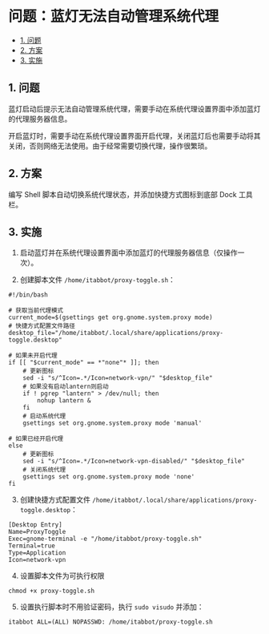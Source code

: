 # 问题：蓝灯无法自动管理系统代理<!-- omit in toc -->

- [1. 问题](#1-问题)
- [2. 方案](#2-方案)
- [3. 实施](#3-实施)

## 1. 问题

蓝灯启动后提示无法自动管理系统代理，需要手动在系统代理设置界面中添加蓝灯的代理服务器信息。

开启蓝灯时，需要手动在系统代理设置界面开启代理，关闭蓝灯后也需要手动将其关闭，否则网络无法使用。由于经常需要切换代理，操作很繁琐。

## 2. 方案

编写 Shell 脚本自动切换系统代理状态，并添加快捷方式图标到底部 Dock 工具栏。

## 3. 实施

1. 启动蓝灯并在系统代理设置界面中添加蓝灯的代理服务器信息（仅操作一次）。

2. 创建脚本文件 `/home/itabbot/proxy-toggle.sh`：

```shell
#!/bin/bash

# 获取当前代理模式
current_mode=$(gsettings get org.gnome.system.proxy mode)
# 快捷方式配置文件路径
desktop_file="/home/itabbot/.local/share/applications/proxy-toggle.desktop"

# 如果未开启代理
if [[ "$current_mode" == *"none"* ]]; then
    # 更新图标
    sed -i "s/^Icon=.*/Icon=network-vpn/" "$desktop_file"
    # 如果没有启动lantern则启动
    if ! pgrep "lantern" > /dev/null; then
        nohup lantern &
    fi
    # 启动系统代理
    gsettings set org.gnome.system.proxy mode 'manual'

# 如果已经开启代理
else
    # 更新图标
    sed -i "s/^Icon=.*/Icon=network-vpn-disabled/" "$desktop_file"
    # 关闭系统代理
    gsettings set org.gnome.system.proxy mode 'none'
fi
```

3. 创建快捷方式配置文件 `/home/itabbot/.local/share/applications/proxy-toggle.desktop`：

```
[Desktop Entry]
Name=ProxyToggle
Exec=gnome-terminal -e "/home/itabbot/proxy-toggle.sh"
Terminal=true
Type=Application
Icon=network-vpn
```

4. 设置脚本文件为可执行权限

```shell
chmod +x proxy-toggle.sh
```

5. 设置执行脚本时不用验证密码，执行 `sudo visudo` 并添加：

```
itabbot ALL=(ALL) NOPASSWD: /home/itabbot/proxy-toggle.sh
```
